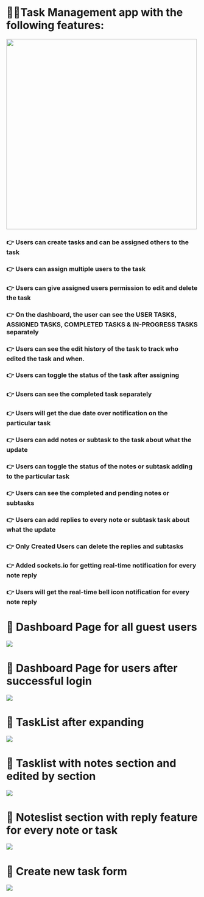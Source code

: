 <h1>📝📝Task Management app with the following features:</h1>
<img src="https://github.com/user-attachments/assets/efb5c451-0ff5-41ef-849a-45a7af17dbda" width="500px" />

<h3>👉 Users can create tasks and can be assigned others to the task </h3>
<h3>👉 Users can assign multiple users to the task </h3>
<h3>👉 Users can give assigned users permission to edit and delete the task </h3>
<h3>👉 On the dashboard, the user can see the USER TASKS, ASSIGNED TASKS, COMPLETED TASKS & IN-PROGRESS TASKS separately </h3>
<h3>👉 Users can see the edit history of the task to track who edited the task and when. </h3>
<h3>👉 Users can toggle the status of the task after assigning </h3>
<h3>👉 Users can see the completed task separately </h3>
<h3>👉 Users will get the due date over notification on the particular task</h3>
<h3>👉 Users can add notes or subtask to the task about what the update </h3>
<h3>👉 Users can toggle the status of the notes or subtask adding to the particular task</h3>
<h3>👉 Users can see the completed and pending notes or subtasks</h3>
<h3>👉 Users can add replies to every note or subtask task about what the update </h3>
<h3>👉 Only Created Users can delete the replies and subtasks</h3>
<h3>👉 Added sockets.io for getting real-time notification for every note reply</h3>
<h3>👉 Users will get the real-time bell icon notification for every note reply</h3>



 <h1>📝 Dashboard Page for all guest users</h1>
<img src="https://github.com/user-attachments/assets/936fa01a-6beb-4ab0-b475-3ded1a90e8da" />

<h1>📝 Dashboard Page for users after successful login</h1>
<img src="https://github.com/user-attachments/assets/858399d2-3e49-4c4b-bad0-8532a97dcf48" />

<h1>📝 TaskList after expanding</h1>
<img src="https://github.com/user-attachments/assets/efb5c451-0ff5-41ef-849a-45a7af17dbda" />

<h1>📝 Tasklist with notes section and edited by section</h1>
<img src="https://github.com/user-attachments/assets/a4323e08-9ca1-44c8-b116-b84914d3c3c1" />

<h1>📝 Noteslist section with reply feature for every note or task</h1>
<img src="https://github.com/user-attachments/assets/1d60c227-cbe6-4508-b1a5-f2ed10c0d3c7" />

<h1>📝 Create new task form</h1>
<img src="https://github.com/user-attachments/assets/d9c61906-8383-467e-a016-20f73806ce52" />
